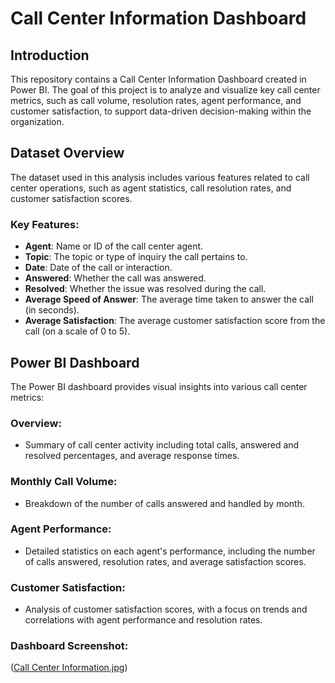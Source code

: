 # Call Center Information Dashboard

## Introduction
This repository contains a Call Center Information Dashboard created in Power BI. The goal of this project is to analyze and visualize key call center metrics, such as call volume, resolution rates, agent performance, and customer satisfaction, to support data-driven decision-making within the organization.

## Dataset Overview
The dataset used in this analysis includes various features related to call center operations, such as agent statistics, call resolution rates, and customer satisfaction scores.

### Key Features:
- **Agent**: Name or ID of the call center agent.
- **Topic**: The topic or type of inquiry the call pertains to.
- **Date**: Date of the call or interaction.
- **Answered**: Whether the call was answered.
- **Resolved**: Whether the issue was resolved during the call.
- **Average Speed of Answer**: The average time taken to answer the call (in seconds).
- **Average Satisfaction**: The average customer satisfaction score from the call (on a scale of 0 to 5).

## Power BI Dashboard
The Power BI dashboard provides visual insights into various call center metrics:

### Overview:
- Summary of call center activity including total calls, answered and resolved percentages, and average response times.

### Monthly Call Volume:
- Breakdown of the number of calls answered and handled by month.

### Agent Performance:
- Detailed statistics on each agent's performance, including the number of calls answered, resolution rates, and average satisfaction scores.

### Customer Satisfaction:
- Analysis of customer satisfaction scores, with a focus on trends and correlations with agent performance and resolution rates.

### Dashboard Screenshot:
([Call Center Information.jpg](https://github.com/ramsifavaskp/POWER-BI/blob/main/Call%20Center%20Information.jpg))
